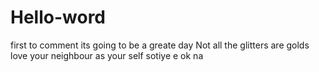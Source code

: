 # Hello-word
first to comment
its going to be a greate day
Not all the glitters are golds
love your neighbour as your self
sotiye e
ok na
